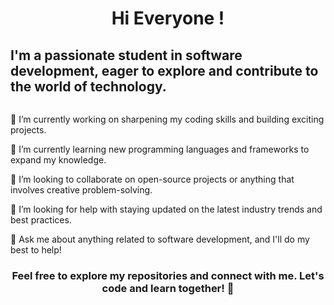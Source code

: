 
<h1 align="center">Hi Everyone !</h1>
<h2 align="left">I'm a passionate student in software development, eager to explore and contribute to the world of technology.</h2>
<image a href= https://github.com/bo2zo/bo2zo/assets/119368731/dc8edf64-85d5-4ea2-9f14-7f48b994a732></image>
<p align="left">🔭 I’m currently working on sharpening my coding skills and building exciting projects.</p>
<p align="left">🌱 I’m currently learning new programming languages and frameworks to expand my knowledge.</p>
<p align="left">👯 I’m looking to collaborate on open-source projects or anything that involves creative problem-solving.</p>
<p align="left">🤔 I’m looking for help with staying updated on the latest industry trends and best practices.</p>
<p align="left">💬 Ask me about anything related to software development, and I'll do my best to help!</p>



<h3 align="center">Feel free to explore my repositories and connect with me. Let's code and learn together! 🚀</h3> 
